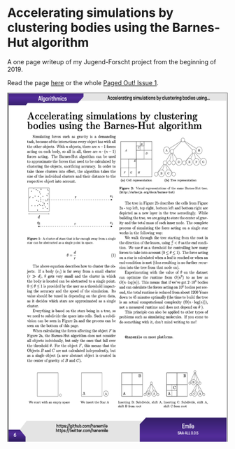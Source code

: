 # Accelerating simulations by clustering bodies using the Barnes-Hut algorithm

A one page writeup of my Jugend-Forscht project from the beginning of 2019.

Read the page <a href="./barnes_hut.pdf">here</a> or the whole <a href="https://pagedout.institute/download/PagedOut_001_beta1.pdf">Paged Out! Issue 1</a>.

<a href="./barnes_hut.pdf"><img src="article.png" height=800px></img></a>
